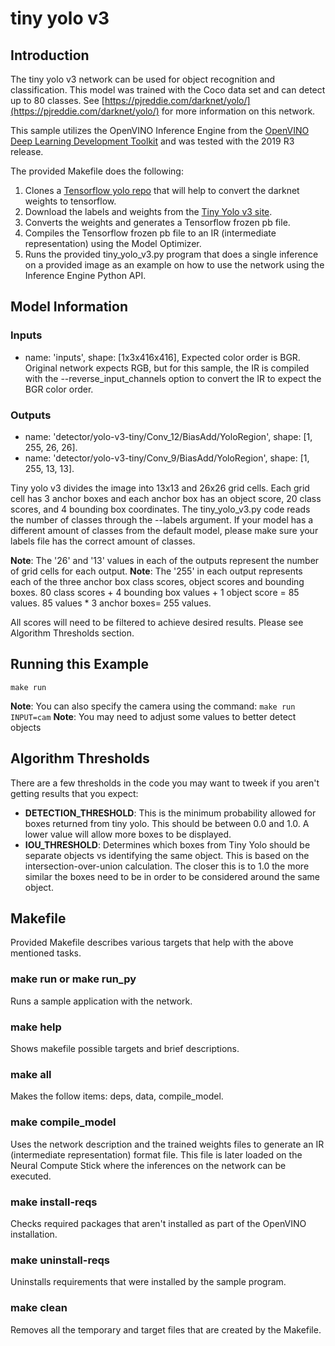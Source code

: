 # tiny yolo v3
## Introduction
The tiny yolo v3 network can be used for object recognition and classification. This model was trained with the Coco data set and can detect up to 80 classes. See [https://pjreddie.com/darknet/yolo/](https://pjreddie.com/darknet/yolo/) for more information on this network. 

This sample utilizes the OpenVINO Inference Engine from the [OpenVINO Deep Learning Development Toolkit](https://software.intel.com/en-us/openvino-toolkit) and was tested with the 2019 R3 release.

The provided Makefile does the following:
1. Clones a [Tensorflow yolo repo](https://github.com/mystic123/tensorflow-yolo-v3) that will help to convert the darknet weights to tensorflow.
2. Download the labels and weights from the [Tiny Yolo v3 site](https://pjreddie.com/darknet/yolo/).
3. Converts the weights and generates a Tensorflow frozen pb file.
4. Compiles the Tensorflow frozen pb file to an IR (intermediate representation) using the Model Optimizer.
4. Runs the provided tiny_yolo_v3.py program that does a single inference on a provided image as an example on how to use the network using the Inference Engine Python API.

## Model Information
### Inputs
 - name: 'inputs', shape: [1x3x416x416], Expected color order is BGR. Original network expects RGB, but for this sample, the IR is compiled with the --reverse_input_channels option to convert the IR to expect the BGR color order.
### Outputs 
 - name: 'detector/yolo-v3-tiny/Conv_12/BiasAdd/YoloRegion', shape: [1, 255, 26, 26].
 - name: 'detector/yolo-v3-tiny/Conv_9/BiasAdd/YoloRegion', shape: [1, 255, 13, 13].

Tiny yolo v3 divides the image into 13x13 and 26x26 grid cells. Each grid cell has 3 anchor boxes and each anchor box has an object score, 20 class scores, and 4 bounding box coordinates. The tiny_yolo_v3.py code reads the number of classes through the --labels argument. If your model has a different amount of classes from the default model, please make sure your labels file has the correct amount of classes.

**Note**: The '26' and '13' values in each of the outputs represent the number of grid cells for each output. 
**Note**: The '255' in each output represents each of the three anchor box class scores, object scores and bounding boxes. 80 class scores + 4 bounding box values + 1 object score = 85 values. 85 values * 3 anchor boxes= 255 values.

All scores will need to be filtered to achieve desired results. Please see Algorithm Thresholds section. 


## Running this Example
~~~
make run
~~~
**Note**: You can also specify the camera using the command: ```make run INPUT=cam```
**Note**: You may need to adjust some values to better detect objects 

## Algorithm Thresholds
There are a few thresholds in the code you may want to tweek if you aren't getting results that you expect:
- <strong>DETECTION_THRESHOLD</strong>: This is the minimum probability allowed for boxes returned from tiny yolo.  This should be between 0.0 and 1.0.  A lower value will allow more boxes to be displayed.
- <strong>IOU_THRESHOLD</strong>: Determines which boxes from Tiny Yolo should be separate objects vs identifying the same object.  This is based on the intersection-over-union calculation.  The closer this is to 1.0 the more similar the boxes need to be in order to be considered around the same object.

## Makefile
Provided Makefile describes various targets that help with the above mentioned tasks.

### make run or make run_py
Runs a sample application with the network.

### make help
Shows makefile possible targets and brief descriptions. 

### make all
Makes the follow items: deps, data, compile_model.

### make compile_model
Uses the network description and the trained weights files to generate an IR (intermediate representation) format file.  This file is later loaded on the Neural Compute Stick where the inferences on the network can be executed.  

### make install-reqs
Checks required packages that aren't installed as part of the OpenVINO installation.
 
### make uninstall-reqs
Uninstalls requirements that were installed by the sample program.

### make clean
Removes all the temporary and target files that are created by the Makefile.


